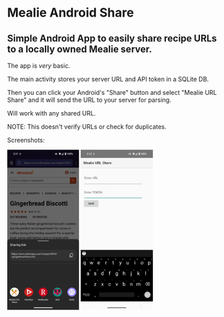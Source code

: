 # Mealie Android Share

## Simple Android App to easily share recipe URLs to a locally owned Mealie server.

The app is *very* basic.

The main activity stores your server URL and API token in a SQLite DB.

Then you can click your Android's "Share" button and select "Mealie URL Share" and it will send the URL to your server for parsing.

Will work with any shared URL.

NOTE: This doesn't verify URLs or check for duplicates.

Screenshots:

<img src="Screenshot_share.png" alt="sharing" width="33%" height="33%">

<img src="Screenshot_app.png" alt="sharing" width="33%" height="33%">